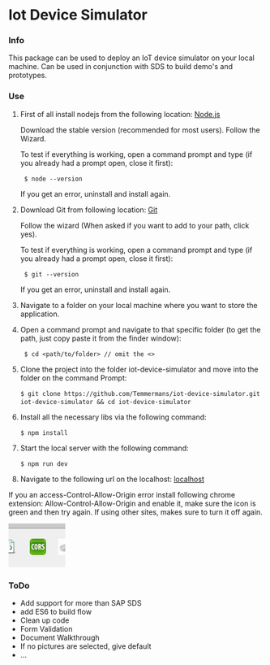 # Iot Device Simulator

### Info

This package can be used to deploy an IoT device simulator on your local machine. Can be used in conjunction with SDS to build demo's and prototypes.

### Use

1. First of all install nodejs from the following location: [Node.js](https://nodejs.org/en/)

   Download the stable version (recommended for most users). Follow the Wizard.
   
   To test if everything is working, open a command prompt and type (if you already had a prompt open, close it first):
   ```
    $ node --version
   ```
   
   If you get an error, uninstall and install again.
   
2. Download Git from following location: [Git](https://git-scm.com/downloads)

   Follow the wizard (When asked if you want to add to your path, click yes).
   
   To test if everything is working, open a command prompt and type (if you already had a prompt open, close it first):
   ```
    $ git --version
   ```
   If you get an error, uninstall and install again.
   
3. Navigate to a folder on your local machine where you want to store the application.

4. Open a command prompt and navigate to that specific folder (to get the path, just copy paste it from the finder window):
   ```
    $ cd <path/to/folder> // omit the <>
   ```
5. Clone the project into the folder iot-device-simulator and move into the folder on the command Prompt:
    ```
    $ git clone https://github.com/Temmermans/iot-device-simulator.git iot-device-simulator && cd iot-device-simulator
    ```
6. Install all the necessary libs via the following command:
    ```
    $ npm install
    ```
7. Start the local server with the following command:
    ```
    $ npm run dev
    ```
8. Navigate to the following url on the localhost: [localhost](http://localhost:3000/simulator)

If you an access-Control-Allow-Origin error install following chrome extension: Allow-Control-Allow-Origin and enable it, make sure the icon is green and then try again.
If using other sites, makes sure to turn it off again.

![alt text](./readme-images/chrome-extension.png)

### ToDo

- Add support for more than SAP SDS
- add ES6 to build flow
- Clean up code
- Form Validation
- Document Walkthrough
- If no pictures are selected, give default
- ...
